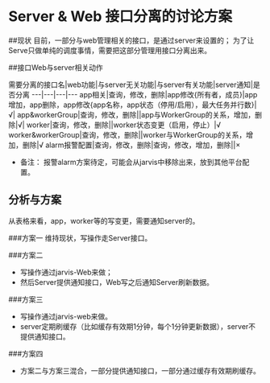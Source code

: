 # Server & Web 接口分离的讨论方案

##现状
目前，一部分与web管理相关的接口，是通过server来设置的；
为了让Serve只做单纯的调度事情，需要把这部分管理用接口分离出来。

##接口Web与server相关动作

需要分离的接口名|web功能|与server无关功能|与server有关功能|server通知|是否分离
---|---|---|---
app相关|查询，修改，删除|app修改{所有者，成员}|app增加，app删除，app修改{app名称，app状态（停用/启用），最大任务并行数}|√|
app&workerGroup|查询，修改，删除||app与WorkerGroup的关系，增加，删除|√|
worker|查询，修改，删除||worker状态变更（启用，停止）|√
worker&workerGroup|查询，修改，删除||worker与WorkerGroup的关系，增加，删除|√
alarm报警配置|查询，修改，删除|查询，修改，增加，删除||×

* 备注： 报警alarm方案待定，可能会从jarvis中移除出来，放到其他平台配置。


## 分析与方案
从表格来看，app，worker等的写变更，需要通知server的。

###方案一
维持现状，写操作走Server接口。

###方案二
* 写操作通过jarvis-Web来做；
* 然后Server提供通知接口，Web写之后通知Server刷新数据。

###方案三
* 写操作通过jarvis-web来做。
* server定期刷缓存（比如缓存有效期1分钟，每个1分钟更新数据），server不提供通知接口。


###方案四
* 方案二与方案三混合，一部分提供通知接口，一部分通过缓存有效期刷缓存。










